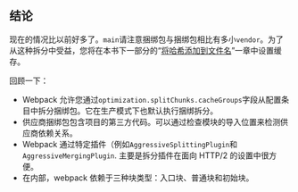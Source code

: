 ## 结论

现在的情况比以前好多了。`main`请注意捆绑包与捆绑包相比有多小`vendor`。为了从这种拆分中受益，您将在本书下一部分的“[将哈希添加到文件名](https://survivejs.com/webpack/optimizing/adding-hashes-to-filenames/)”一章中设置缓存。

回顾一下：

- Webpack 允许您通过`optimization.splitChunks.cacheGroups`字段从配置条目中拆分捆绑包。它在生产模式下也默认执行捆绑拆分。
- 供应商捆绑包包含项目的第三方代码。可以通过检查模块的导入位置来检测供应商依赖关系。
- Webpack 通过特定插件（例如`AggressiveSplittingPlugin`和`AggressiveMergingPlugin`. 主要是拆分插件在面向 HTTP/2 的设置中很方便。
- 在内部，webpack 依赖于三种块类型：入口块、普通块和初始块。

